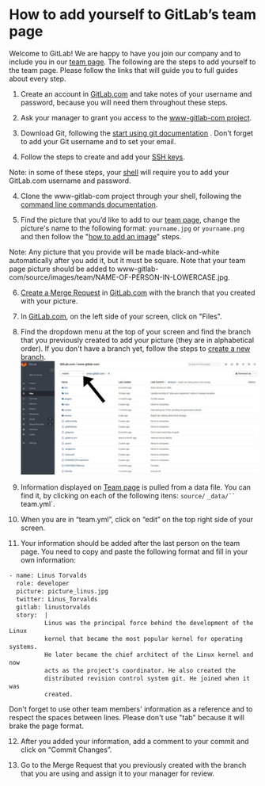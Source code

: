 # How to add yourself to GitLab’s team page

Welcome to GitLab! We are happy to have you join our company and to include
you in our [team page](https://about.gitlab.com/team/). The following are
the steps to add yourself to the team page. Please follow the links that will guide you to full guides about every step.

1. Create an account in [GitLab.com](https://gitlab.com/) and take notes of
your username and password, because you will need them throughout these steps.

2. Ask your manager to grant you access to the [www-gitlab-com
project](https://gitlab.com/gitlab-com/www-gitlab-com).

3. Download Git, following the [start using git
documentation](http://doc.gitlab.com/ce/gitlab-basics/start-using-git.html)
. Don't forget to add your Git username and to set your email.

4. Follow the steps to create and add your [SSH
keys](http://doc.gitlab.com/ce/gitlab-basics/create-your-ssh-keys.html).

Note: in some of these steps, your
[shell](http://doc.gitlab.com/ce/gitlab-basics/start-using-git.html) will
require you to add your GitLab.com username and password.

4. Clone the www-gitlab-com project through your shell, following the [command
line commands
documentation](http://doc.gitlab.com/ce/gitlab-basics/command-line-commands.html).

5. Find the picture that you’d like to add to
our [team page](https://about.gitlab.com/team/), change the picture's name to
the following format: `yourname.jpg` or `yourname.png` and then follow the
"[how
to add an image](http://doc.gitlab.com/ce/gitlab-basics/add-image.html)"
steps.  

Note: Any picture that you provide will be made black-and-white
automatically after you add it, but it must be square. Note that your team
page picture should be added to
www-gitlab-com/source/images/team/NAME-OF-PERSON-IN-LOWERCASE.jpg.

6. [Create a Merge Request](http://doc.gitlab.com/ce/gitlab-basics/add-merge-request.html) in [GitLab.com](https://gitlab.com/) with the branch that you created with your picture.

7. In [GitLab.com](https://gitlab.com/), on the left side of your screen, click on "Files".

8. Find the dropdown menu at the top of your screen and find the branch
that you previously created to add your picture (they are in alphabetical
order). If you don't have a branch yet, follow the steps to [create a new
branch](http://doc.gitlab.com/ce/gitlab-basics/create-branch.html).
![dropdown menu](source/images/dropdown-branch-teampage.jpg)

9. Information displayed on [Team page](https://about.gitlab.com/team/) is
pulled from a data file. You can find it, by clicking on each of the following itens: `source/` `_data/``
`team.yml`.

10. When you are in “team.yml”, click on “edit” on the top right side of
your screen.

11. Your information should be added after the last person on the team page.
You need to copy and paste the following format and fill in your own
information:

```
- name: Linus Torvalds
  role: developer
  picture: picture_linus.jpg
  twitter: Linus_Torvalds
  gitlab: linustorvalds
  story:  |
          Linus was the principal force behind the development of the Linux
          kernel that became the most popular kernel for operating systems.
          He later became the chief architect of the Linux kernel and now
          acts as the project's coordinator. He also created the
          distributed revision control system git. He joined when it was
          created.
```
Don't forget to use other team members' information as a reference and to
respect the spaces between lines. Please don't use "tab" because it will brake the page format.

12. After you added your information, add a comment to your commit and click
on “Commit Changes”.

13. Go to the Merge
Request that you previously created with the branch that you are using and
assign it to your manager for review.
